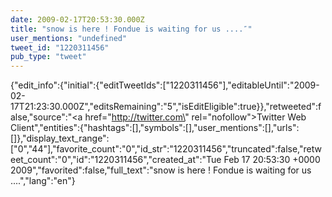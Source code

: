 ```yaml
---
date: 2009-02-17T20:53:30.000Z
title: "snow is here ! Fondue is waiting for us ....″"
user_mentions: "undefined"
tweet_id: "1220311456"
pub_type: "tweet"
---
```

{"edit_info":{"initial":{"editTweetIds":["1220311456"],"editableUntil":"2009-02-17T21:23:30.000Z","editsRemaining":"5","isEditEligible":true}},"retweeted":false,"source":"<a href=\"http://twitter.com\" rel=\"nofollow\">Twitter Web Client</a>","entities":{"hashtags":[],"symbols":[],"user_mentions":[],"urls":[]},"display_text_range":["0","44"],"favorite_count":"0","id_str":"1220311456","truncated":false,"retweet_count":"0","id":"1220311456","created_at":"Tue Feb 17 20:53:30 +0000 2009","favorited":false,"full_text":"snow is here ! Fondue is waiting for us ....","lang":"en"}
